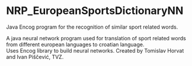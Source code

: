 # NRP_EuropeanSportsDictionaryNN
Java Encog program for the recognition of similar sport related words.

A java neural network program used for translation of sport related words from
different european languages to croatian language.                              
Uses Encog library to build neural networks.
Created by Tomislav Horvat and Ivan Piščević, TVZ.
